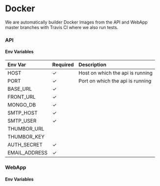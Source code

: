 # Docker

We are automatically builder Docker Images from the API and WebApp master branches with Travis CI where we also run tests.



### API

#### Env Variables

| Env Var | Required | Description |
| :--- | :--- | :--- |
| HOST | ✓ | Host on which the api is running |
| PORT | ✓ | Port on which the api is running |
| BASE\_URL | ✓ |  |
| FRONT\_URL | ✓ |  |
| MONGO\_DB | ✓ |  |
| SMTP\_HOST | ✓ |  |
| SMTP\_USER | ✓ |  |
| THUMBOR\_URL |  |  |
| THUMBOR\_KEY |  |  |
| AUTH\_SECRET | ✓ |  |
| EMAIL\_ADDRESS | ✓  |  |

### WebApp

#### Env Variables



